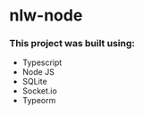 # nlw-node

### This project was built using:

- Typescript
- Node JS
- SQLite
- Socket.io
- Typeorm
